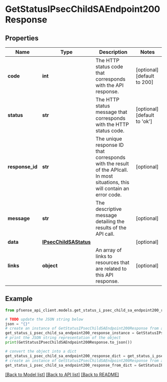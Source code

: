 # GetStatusIPsecChildSAEndpoint200Response


## Properties

Name | Type | Description | Notes
------------ | ------------- | ------------- | -------------
**code** | **int** | The HTTP status code that corresponds with the API response. | [optional] [default to 200]
**status** | **str** | The HTTP status message that corresponds with the HTTP status code. | [optional] [default to 'ok']
**response_id** | **str** | The unique response ID that corresponds with the result of the APIcall. In most situations, this will contain an error code. | [optional] 
**message** | **str** | The descriptive message detailing the results of the API call. | [optional] 
**data** | [**IPsecChildSAStatus**](IPsecChildSAStatus.md) |  | [optional] 
**links** | **object** | An array of links to resources that are related to this API response. | [optional] 

## Example

```python
from pfsense_api_client.models.get_status_i_psec_child_sa_endpoint200_response import GetStatusIPsecChildSAEndpoint200Response

# TODO update the JSON string below
json = "{}"
# create an instance of GetStatusIPsecChildSAEndpoint200Response from a JSON string
get_status_i_psec_child_sa_endpoint200_response_instance = GetStatusIPsecChildSAEndpoint200Response.from_json(json)
# print the JSON string representation of the object
print(GetStatusIPsecChildSAEndpoint200Response.to_json())

# convert the object into a dict
get_status_i_psec_child_sa_endpoint200_response_dict = get_status_i_psec_child_sa_endpoint200_response_instance.to_dict()
# create an instance of GetStatusIPsecChildSAEndpoint200Response from a dict
get_status_i_psec_child_sa_endpoint200_response_from_dict = GetStatusIPsecChildSAEndpoint200Response.from_dict(get_status_i_psec_child_sa_endpoint200_response_dict)
```
[[Back to Model list]](../README.md#documentation-for-models) [[Back to API list]](../README.md#documentation-for-api-endpoints) [[Back to README]](../README.md)


